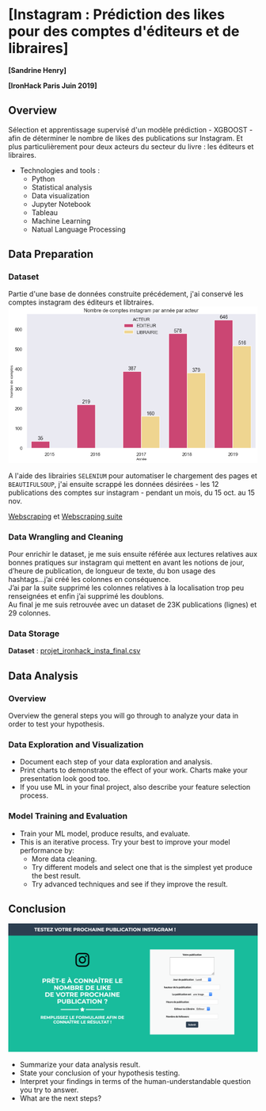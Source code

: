 # [Instagram : Prédiction des likes pour des comptes d'éditeurs et de libraires]

**[Sandrine Henry]**

**[IronHack Paris Juin 2019]**

## Overview

Sélection et apprentissage supervisé d'un modèle prédiction - XGBOOST - afin de déterminer le nombre de likes des publications sur Instagram. Et plus particulièrement pour deux acteurs du secteur du livre : les éditeurs et libraires.<br/>

* Technologies and tools :
	* Python
	* Statistical analysis
	* Data visualization
	* Jupyter Notebook
	* Tableau
	* Machine Learning
	* Natual Language Processing
    

## Data Preparation

### Dataset

Partie d'une base de données construite précédement, j'ai conservé les comptes instagram des éditeurs et libtraires. <br/>
![Editeurs_libraires_instagram](images/edi_lib_insta.png)

A l'aide des librairies `SELENIUM` pour automatiser le chargement des pages et `BEAUTIFULSOUP`, j'ai ensuite scrappé les données désirées - les 12 publications des comptes sur instagram - pendant un mois, du 15 oct. au 15 nov.

<a href="https://github.com/sandrineh/data-labs/blob/master/final-project/my-code/PROJET_FINAL_ETAPE_WEBSCRAPING.ipynb">Webscraping</a> et <a href="https://github.com/sandrineh/data-labs/blob/master/final-project/my-code/PROJET_FINAL_ETAPE_WEBSCRAPING_SUITE.ipynb">Webscraping suite</a>

### Data Wrangling and Cleaning

Pour enrichir le dataset, je me suis ensuite référée aux lectures relatives aux bonnes pratiques sur instagram qui mettent en avant les notions de jour, d’heure de publication, de longueur de texte, du bon usage des hashtags...j’ai créé les colonnes en conséquence. <br/>
J’ai par la suite supprimé les colonnes relatives à la localisation trop peu renseignées et enfin j’ai supprimé les doublons.
<br/>
Au final je me suis retrouvée avec un dataset de 23K publications (lignes) et 29 colonnes.

### Data Storage

**Dataset** : <a href="https://github.com/sandrineh/data-labs/tree/master/final-project/my-code/data">projet_ironhack_insta_final.csv</a>


## Data Analysis

### Overview

Overview the general steps you will go through to analyze your data in order to test your hypothesis.

### Data Exploration and Visualization

* Document each step of your data exploration and analysis.
* Print charts to demonstrate the effect of your work. Charts make your presentation look good too.
* If you use ML in your final project, also describe your feature selection process.

### Model Training and Evaluation

* Train your ML model, produce results, and evaluate.
* This is an iterative process. Try your best to improve your model performance by:
	* More data cleaning.
	* Try different models and select one that is the simplest yet produce the best result.
	* Try advanced techniques and see if they improve the result.

## Conclusion
![WebApp_Prediction_instagram](images/le_test_ultime.png)

* Summarize your data analysis result.
* State your conclusion of your hypothesis testing.
* Interpret your findings in terms of the human-understandable question you try to answer.
* What are the next steps?